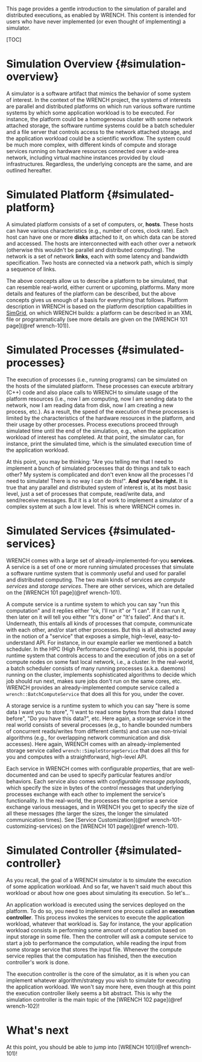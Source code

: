 This page provides a gentle introduction to the simulation of parallel and
distributed executions, as enabled by WRENCH. This content is intended for
users who have never implemented (or even thought of implementing) a
simulator.

[TOC]

# Simulation Overview      {#simulation-overview}

A simulator is a software artifact that mimics the behavior of some system
of interest.  In the context of the WRENCH project, the systems of
interests are parallel and distributed platforms on which run various
software runtime systems by which some application workload is to be
executed.  For instance, the platform could be a homogeneous cluster with
some network attached storage, the software runtime systems could be a batch
scheduler and a file server that controls access to the network attached
storage, and the application workload could be a scientific workflow. The
system could be much more complex, with different kinds of compute and
storage services running on hardware resources connected over a wide-area
network, including virtual machine instances provided by cloud
infrastructures. Regardless, the underlying concepts are the same, and are
outlined hereafter.

# Simulated Platform    {#simulated-platform}

A simulated platform consists of a set of computers, or, **hosts**.  These
hosts can have various characteristics (e.g., number of cores, clock rate).
Each host can have one or more **disks** attached to it, on which data can
be stored and accessed.  The hosts are interconnected with each other over
a network (otherwise this wouldn't be parallel and distributed computing).
The network is a set of network **links**, each with some latency and
bandwidth specification. Two hosts are connected via a network path, which
is simply a sequence of links.

The above concepts allow us to describe a platform to be simulated, that
can resemble real-world, either current or upcoming, platforms. Many more
details and features of the platform can be described, but the above
concepts gives us enough of a basis for everything that follows. Platform
description in WRENCH is based on the platform description capabilities in
[SimGrid](https://simgrid.org), on which WRENCH builds: a platform can be
described in an XML file or programmatically (see more details are given on the
[WRENCH 101 page](@ref wrench-101)).

# Simulated Processes   {#simulated-processes}

The execution of processes (i.e., running programs) can be simulated on the
hosts of the simulated platform. These processes can execute arbitrary
(C++) code and also place calls to WRENCH to simulate usage of the platform
resources (i.e., now I am computing, now I am sending data to the network,
now I am reading data from disk, now I am creating a new process, etc.).
As a result, the speed of the execution of these processes is limited by
the characteristics of the hardware resources in the platform, and their
usage by other processes. Process executions proceed through simulated time
until the end of the simulation, e.g., when the application workload of
interest has completed. At that point, the simulator can, for instance,
print the simulated time, which is the simulated execution time of the
application workload.

At this point, you may be thinking: "Are you telling me that I need to
implement a bunch of simulated processes that do things and talk to each
other?  My system is complicated and don't even know all the processes I'd
need to simulate!  There is no way I can do this!".  **And you'd be
right.** It is true that any parallel and distributed system of interest
is, at its most basic level, just a set of processes that compute,
read/write data, and send/receive messages.  But it is a lot of work to
implement a simulator of a complex system at such a low level. This is
where WRENCH comes in.

# Simulated Services    {#simulated-services}

WRENCH comes with a large set of already-implemented-for-you
**services**. A service is a set of one or more running simulated processes
that simulate a software runtime system that is commonly useful and used
for parallel and distributed computing. The two main kinds of services
are *compute services* and *storage services*. There are other services,
which are detailed on the [WRENCH 101 page](@ref wrench-101).

A compute service is a runtime system to which you can say "run this
computation" and it replies either "ok, I'll run it" or "I can". If it can
run it, then later on it will tell you either "It's done" or "It's failed".
And that's it. Underneath, this entails all kinds of processes that
compute, communicate with each other, and/or start other processes. But
this is all abstracted away in the notion of a "service" that exposes a
simple, high-level, easy-to-understand API.  For instance, in our example
earlier we mentioned a batch scheduler. In the HPC (High Performance
Computing) world, this is popular runtime system that controls access to
and the execution of jobs on a set of compute nodes on some fast local
network, i.e., a cluster. In the real-world, a batch scheduler consists of
many running processes (a.k.a. daemons) running on the cluster, implements
sophisticated algorithms to decide which job should run next, makes sure
jobs don't run on the same cores, etc. WRENCH provides an
already-implemented compute service called a `wrench::BatchComputeService`
that does all this for you, under the cover.

A storage service is a runtime system to which you can say "here is some
data I want you to store", "I want to read some bytes from that data I
stored before", "Do you have this data?", etc.  Here again, a storage
service in the real world consists of several processes (e.g., to handle
bounded numbers of concurrent reads/writes from different clients) and can
use non-trivial algorithms (e.g., for overlapping network communication and
disk accesses). Here again, WRENCH comes with an already-implemented
storage service called `wrench::SimpleStorageService` that does all this
for you and computes with a straightforward, high-level API.

Each service in WRENCH comes with configurable *properties*, that are
well-documented and can be used to specify particular features and/or
behaviors. Each service also comes with *configurable message payloads*,
which specify the size in bytes of the control messages that underlying
processes exchange with each other to implement the service's
functionality.  In the real-world, the processes the comprise a service
exchange various messages, and in WRENCH you get to specify the size of all
these messages (the larger the sizes, the longer the simulated
communication times). See [Service Customization](@ref wrench-101-customizing-services) on the [WRENCH 101 page](@ref wrench-101).


# Simulated Controller          {#simulated-controller}

As you recall, the goal of a WRENCH simulator is to simulate the execution
of some application workload. And so far, we haven't said much about this
workload or about how one goes about simulating its execution. So let's...

An application workload is executed using the services deployed on the
platform. To do so, you need to implement one process called an **execution
controller**. This process invokes the services to execute the application
workload, whatever that workload is. Say for instance, the your application
workload consists in performing some amount of computation based on input
storage in some file.  Then the controller will ask a compute service to
start a job to performance the computation, while reading the input from
some storage service that stores the input file. Whenever the compute
service replies that the computation has finished, then the execution
controller's work is done.

The execution controller is the core of the simulator, as it is when you
can implement whatever algorithm/strategy you wish to simulate for
executing the application workload.  We won't say more here, even though
at this point the execution controller likely seems a bit abstract.
This is why the simulation controller is the main topic of
the [WRENCH 102 page](@ref wrench-102)!


# What's next

At this point, you should be able to jump into [WRENCH 101](@ref wrench-101)!

